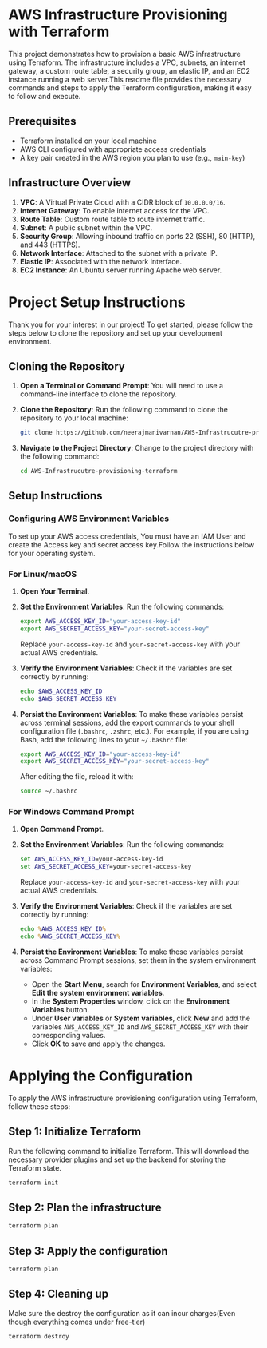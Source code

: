 # AWS Infrastructure Provisioning with Terraform

This project demonstrates how to provision a basic AWS infrastructure using Terraform. The infrastructure includes a VPC, subnets, an internet gateway, a custom route table, a security group, an elastic IP, and an EC2 instance running a web server.This readme file provides the necessary commands and steps to apply the Terraform configuration, making it easy to follow and execute.

## Prerequisites

- Terraform installed on your local machine
- AWS CLI configured with appropriate access credentials
- A key pair created in the AWS region you plan to use (e.g., `main-key`)

## Infrastructure Overview

1. **VPC**: A Virtual Private Cloud with a CIDR block of `10.0.0.0/16`.
2. **Internet Gateway**: To enable internet access for the VPC.
3. **Route Table**: Custom route table to route internet traffic.
4. **Subnet**: A public subnet within the VPC.
5. **Security Group**: Allowing inbound traffic on ports 22 (SSH), 80 (HTTP), and 443 (HTTPS).
6. **Network Interface**: Attached to the subnet with a private IP.
7. **Elastic IP**: Associated with the network interface.
8. **EC2 Instance**: An Ubuntu server running Apache web server.

# Project Setup Instructions

Thank you for your interest in our project! To get started, please follow the steps below to clone the repository and set up your development environment.

## Cloning the Repository

1. **Open a Terminal or Command Prompt**: You will need to use a command-line interface to clone the repository.

2. **Clone the Repository**: Run the following command to clone the repository to your local machine:

    ```bash
    git clone https://github.com/neerajmanivarnan/AWS-Infrastrucutre-provisioning-terraform.git
    ```

3. **Navigate to the Project Directory**: Change to the project directory with the following command:

    ```bash
    cd AWS-Infrastrucutre-provisioning-terraform
    ```

## Setup Instructions

### Configuring AWS Environment Variables

To set up your AWS access credentials, You must have an IAM User and create the Access key and secret access key.Follow the instructions below for your operating system.

### For Linux/macOS

1. **Open Your Terminal**.

2. **Set the Environment Variables**: Run the following commands:

    ```bash
    export AWS_ACCESS_KEY_ID="your-access-key-id"
    export AWS_SECRET_ACCESS_KEY="your-secret-access-key"
    ```

    Replace `your-access-key-id` and `your-secret-access-key` with your actual AWS credentials.

3. **Verify the Environment Variables**: Check if the variables are set correctly by running:

    ```bash
    echo $AWS_ACCESS_KEY_ID
    echo $AWS_SECRET_ACCESS_KEY
    ```

4. **Persist the Environment Variables**: To make these variables persist across terminal sessions, add the export commands to your shell configuration file (`.bashrc`, `.zshrc`, etc.). For example, if you are using Bash, add the following lines to your `~/.bashrc` file:

    ```bash
    export AWS_ACCESS_KEY_ID="your-access-key-id"
    export AWS_SECRET_ACCESS_KEY="your-secret-access-key"
    ```

    After editing the file, reload it with:

    ```bash
    source ~/.bashrc
    ```

### For Windows Command Prompt

1. **Open Command Prompt**.

2. **Set the Environment Variables**: Run the following commands:

    ```cmd
    set AWS_ACCESS_KEY_ID=your-access-key-id
    set AWS_SECRET_ACCESS_KEY=your-secret-access-key
    ```

    Replace `your-access-key-id` and `your-secret-access-key` with your actual AWS credentials.

3. **Verify the Environment Variables**: Check if the variables are set correctly by running:

    ```cmd
    echo %AWS_ACCESS_KEY_ID%
    echo %AWS_SECRET_ACCESS_KEY%
    ```

4. **Persist the Environment Variables**: To make these variables persist across Command Prompt sessions, set them in the system environment variables:

    - Open the **Start Menu**, search for **Environment Variables**, and select **Edit the system environment variables**.
    - In the **System Properties** window, click on the **Environment Variables** button.
    - Under **User variables** or **System variables**, click **New** and add the variables `AWS_ACCESS_KEY_ID` and `AWS_SECRET_ACCESS_KEY` with their corresponding values.
    - Click **OK** to save and apply the changes.




# Applying the Configuration

To apply the AWS infrastructure provisioning configuration using Terraform, follow these steps:

## Step 1: Initialize Terraform

Run the following command to initialize Terraform. This will download the necessary provider plugins and set up the backend for storing the Terraform state.

```sh
terraform init
```

## Step 2: Plan the infrastructure

```sh
terraform plan
```

## Step 3: Apply the configuration

```sh
terraform plan
```

## Step 4: Cleaning up

Make sure the destroy the configuration as it can incur charges(Even though everything comes under free-tier)

```sh
terraform destroy
```




